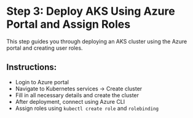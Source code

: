 # Step 3: Deploy AKS Using Azure Portal and Assign Roles

This step guides you through deploying an AKS cluster using the Azure portal and creating user roles.

## Instructions:
- Login to Azure portal
- Navigate to Kubernetes services -> Create cluster
- Fill in all necessary details and create the cluster
- After deployment, connect using Azure CLI
- Assign roles using `kubectl create role` and `rolebinding`
